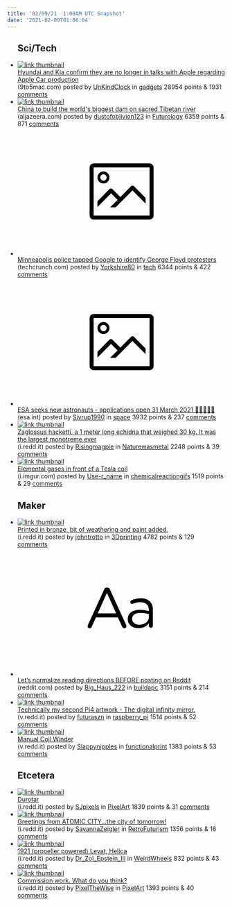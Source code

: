 ```yaml
---
title: '02/09/21  1:00AM UTC Snapshot'
date: '2021-02-09T01:00:04'
---
```

<ul>
<h2>Sci/Tech</h2>

<li><a href='https://9to5mac.com/2021/02/07/apple-car-hyundai-kia-production/'><img src='https://b.thumbs.redditmedia.com/u0JTOzecwGDIpPzQifEu0RPrBW273olvgrVXnzSogZs.jpg' alt='link thumbnail'></a><div><div class='linkTitle'><a href='https://9to5mac.com/2021/02/07/apple-car-hyundai-kia-production/'>Hyundai and Kia confirm they are no longer in talks with Apple regarding Apple Car production</a></div>(9to5mac.com) posted by <a href='https://www.reddit.com/user/UnKindClock'>UnKindClock</a> in <a href='https://www.reddit.com/r/gadgets'>gadgets</a> 28954 points & 1931 <a href='https://www.reddit.com/r/gadgets/comments/lf9sqh/hyundai_and_kia_confirm_they_are_no_longer_in/'>comments</a></div></li>

<li><a href='https://www.aljazeera.com/news/2021/2/8/china-to-build-the-worlds-biggest-dam-on-sacred-tibetan-river'><img src='https://b.thumbs.redditmedia.com/SRPYHl0KKAKVP0vj_9g9_j7CrZCOrZzDEIov2_zkdQQ.jpg' alt='link thumbnail'></a><div><div class='linkTitle'><a href='https://www.aljazeera.com/news/2021/2/8/china-to-build-the-worlds-biggest-dam-on-sacred-tibetan-river'>China to build the world's biggest dam on sacred Tibetan river</a></div>(aljazeera.com) posted by <a href='https://www.reddit.com/user/dustofoblivion123'>dustofoblivion123</a> in <a href='https://www.reddit.com/r/Futurology'>Futurology</a> 6359 points & 871 <a href='https://www.reddit.com/r/Futurology/comments/lfgvfw/china_to_build_the_worlds_biggest_dam_on_sacred/'>comments</a></div></li>

<li><a href='https://techcrunch.com/2021/02/06/minneapolis-protests-geofence-warrant/'><svg version='1.1' viewBox='-34 -14 104 64' preserveAspectRatio='xMidYMid meet' xmlns='http://www.w3.org/2000/svg' xmlns:xlink='http://www.w3.org/1999/xlink'>
    <title>link thumbnail</title>
    <path d='M32,4H4A2,2,0,0,0,2,6V30a2,2,0,0,0,2,2H32a2,2,0,0,0,2-2V6A2,2,0,0,0,32,4ZM4,30V6H32V30Z'></path>
    <path d='M8.92,14a3,3,0,1,0-3-3A3,3,0,0,0,8.92,14Zm0-4.6A1.6,1.6,0,1,1,7.33,11,1.6,1.6,0,0,1,8.92,9.41Z'></path>
    <path d='M22.78,15.37l-5.4,5.4-4-4a1,1,0,0,0-1.41,0L5.92,22.9v2.83l6.79-6.79L16,22.18l-3.75,3.75H15l8.45-8.45L30,24V21.18l-5.81-5.81A1,1,0,0,0,22.78,15.37Z'></path>
    </svg></a><div><div class='linkTitle'><a href='https://techcrunch.com/2021/02/06/minneapolis-protests-geofence-warrant/'>Minneapolis police tapped Google to identify George Floyd protesters</a></div>(techcrunch.com) posted by <a href='https://www.reddit.com/user/Yorkshire80'>Yorkshire80</a> in <a href='https://www.reddit.com/r/tech'>tech</a> 6344 points & 422 <a href='https://www.reddit.com/r/tech/comments/lf5iis/minneapolis_police_tapped_google_to_identify/'>comments</a></div></li>

<li><a href='https://www.esa.int/Newsroom/Press_Releases/Call_for_media_ESA_seeks_new_astronauts_-_applications_open_31_March_2021'><svg version='1.1' viewBox='-34 -14 104 64' preserveAspectRatio='xMidYMid meet' xmlns='http://www.w3.org/2000/svg' xmlns:xlink='http://www.w3.org/1999/xlink'>
    <title>link thumbnail</title>
    <path d='M32,4H4A2,2,0,0,0,2,6V30a2,2,0,0,0,2,2H32a2,2,0,0,0,2-2V6A2,2,0,0,0,32,4ZM4,30V6H32V30Z'></path>
    <path d='M8.92,14a3,3,0,1,0-3-3A3,3,0,0,0,8.92,14Zm0-4.6A1.6,1.6,0,1,1,7.33,11,1.6,1.6,0,0,1,8.92,9.41Z'></path>
    <path d='M22.78,15.37l-5.4,5.4-4-4a1,1,0,0,0-1.41,0L5.92,22.9v2.83l6.79-6.79L16,22.18l-3.75,3.75H15l8.45-8.45L30,24V21.18l-5.81-5.81A1,1,0,0,0,22.78,15.37Z'></path>
    </svg></a><div><div class='linkTitle'><a href='https://www.esa.int/Newsroom/Press_Releases/Call_for_media_ESA_seeks_new_astronauts_-_applications_open_31_March_2021'>ESA seeks new astronauts - applications open 31 March 2021 🙌👩‍🚀🚀🎉</a></div>(esa.int) posted by <a href='https://www.reddit.com/user/Sivrup1990'>Sivrup1990</a> in <a href='https://www.reddit.com/r/space'>space</a> 3932 points & 237 <a href='https://www.reddit.com/r/space/comments/lfcpuz/esa_seeks_new_astronauts_applications_open_31/'>comments</a></div></li>

<li><a href='https://i.redd.it/bzup8unt3ag61.png'><img src='https://b.thumbs.redditmedia.com/KrWuOhATQXgFhN7nbmnVq5SWJsgqmKlE0yJdbwB5QpI.jpg' alt='link thumbnail'></a><div><div class='linkTitle'><a href='https://i.redd.it/bzup8unt3ag61.png'>Zaglossus hacketti, a 1 meter long echidna that weighed 30 kg. It was the largest monotreme ever</a></div>(i.redd.it) posted by <a href='https://www.reddit.com/user/Risingmagpie'>Risingmagpie</a> in <a href='https://www.reddit.com/r/Naturewasmetal'>Naturewasmetal</a> 2248 points & 39 <a href='https://www.reddit.com/r/Naturewasmetal/comments/lff9yc/zaglossus_hacketti_a_1_meter_long_echidna_that/'>comments</a></div></li>

<li><a href='https://i.imgur.com/7LfTwQL.gifv'><img src='https://b.thumbs.redditmedia.com/r-Ejmz4Lkvc6ASAWRkqwnzPq7NsFhQEJ5wm1tn9b18k.jpg' alt='link thumbnail'></a><div><div class='linkTitle'><a href='https://i.imgur.com/7LfTwQL.gifv'>Elemental gases in front of a Tesla coil</a></div>(i.imgur.com) posted by <a href='https://www.reddit.com/user/Use-r_name'>Use-r_name</a> in <a href='https://www.reddit.com/r/chemicalreactiongifs'>chemicalreactiongifs</a> 1519 points & 29 <a href='https://www.reddit.com/r/chemicalreactiongifs/comments/lfb77b/elemental_gases_in_front_of_a_tesla_coil/'>comments</a></div></li>

<h2>Maker</h2>

<li><a href='https://i.redd.it/hpt9l907d6g61.jpg'><img src='https://a.thumbs.redditmedia.com/JlFAxLidWEHgq0a6UIEj4k5QcIK_SipsCj-60RCqY74.jpg' alt='link thumbnail'></a><div><div class='linkTitle'><a href='https://i.redd.it/hpt9l907d6g61.jpg'>Printed in bronze, bit of weathering and paint added.</a></div>(i.redd.it) posted by <a href='https://www.reddit.com/user/johntrotto'>johntrotto</a> in <a href='https://www.reddit.com/r/3Dprinting'>3Dprinting</a> 4782 points & 129 <a href='https://www.reddit.com/r/3Dprinting/comments/lf34xf/printed_in_bronze_bit_of_weathering_and_paint/'>comments</a></div></li>

<li><a href='https://www.reddit.com/r/buildapc/comments/lfhkq2/lets_normalize_reading_directions_before_posting/'><svg version='1.1' viewBox='-34 -12 104 64' preserveAspectRatio='xMidYMid slice' xmlns='http://www.w3.org/2000/svg' xmlns:xlink='http://www.w3.org/1999/xlink'>
    <title>text link thumbnail</title>
    <path d='M12.19,8.84a1.45,1.45,0,0,0-1.4-1h-.12a1.46,1.46,0,0,0-1.42,1L1.14,26.56a1.29,1.29,0,0,0-.14.59,1,1,0,0,0,1,1,1.12,1.12,0,0,0,1.08-.77l2.08-4.65h11l2.08,4.59a1.24,1.24,0,0,0,1.12.83,1.08,1.08,0,0,0,1.08-1.08,1.64,1.64,0,0,0-.14-.57ZM6.08,20.71l4.59-10.22,4.6,10.22Z'>
    </path>
    <path d='M32.24,14.78A6.35,6.35,0,0,0,27.6,13.2a11.36,11.36,0,0,0-4.7,1,1,1,0,0,0-.58.89,1,1,0,0,0,.94.92,1.23,1.23,0,0,0,.39-.08,8.87,8.87,0,0,1,3.72-.81c2.7,0,4.28,1.33,4.28,3.92v.5a15.29,15.29,0,0,0-4.42-.61c-3.64,0-6.14,1.61-6.14,4.64v.05c0,2.95,2.7,4.48,5.37,4.48a6.29,6.29,0,0,0,5.19-2.48V26.9a1,1,0,0,0,1,1,1,1,0,0,0,1-1.06V19A5.71,5.71,0,0,0,32.24,14.78Zm-.56,7.7c0,2.28-2.17,3.89-4.81,3.89-1.94,0-3.61-1.06-3.61-2.86v-.06c0-1.8,1.5-3,4.2-3a15.2,15.2,0,0,1,4.22.61Z'>
    </path>
    </svg></a><div><div class='linkTitle'><a href='https://www.reddit.com/r/buildapc/comments/lfhkq2/lets_normalize_reading_directions_before_posting/'>Let’s normalize reading directions BEFORE posting on Reddit</a></div>(reddit.com) posted by <a href='https://www.reddit.com/user/Big_Haus_222'>Big_Haus_222</a> in <a href='https://www.reddit.com/r/buildapc'>buildapc</a> 3151 points & 214 <a href='https://www.reddit.com/r/buildapc/comments/lfhkq2/lets_normalize_reading_directions_before_posting/'>comments</a></div></li>

<li><a href='https://v.redd.it/ubuspme92bg61'><img src='https://b.thumbs.redditmedia.com/F0TLRmAUOy8gTgCDK31xHMmiiabBoTiVRMRz89Ocz2k.jpg' alt='link thumbnail'></a><div><div class='linkTitle'><a href='https://v.redd.it/ubuspme92bg61'>Technically my second Pi4 artwork - The digital infinity mirror.</a></div>(v.redd.it) posted by <a href='https://www.reddit.com/user/futuraszn'>futuraszn</a> in <a href='https://www.reddit.com/r/raspberry_pi'>raspberry_pi</a> 1514 points & 52 <a href='https://www.reddit.com/r/raspberry_pi/comments/lfk28u/technically_my_second_pi4_artwork_the_digital/'>comments</a></div></li>

<li><a href='https://v.redd.it/2df5yk1k59g61'><img src='https://b.thumbs.redditmedia.com/gyRnJv-s10jPMVlsuqFLf94Iqdn85Njz9xtIBa-XhiU.jpg' alt='link thumbnail'></a><div><div class='linkTitle'><a href='https://v.redd.it/2df5yk1k59g61'>Manual Coil Winder</a></div>(v.redd.it) posted by <a href='https://www.reddit.com/user/Slappynipples'>Slappynipples</a> in <a href='https://www.reddit.com/r/functionalprint'>functionalprint</a> 1383 points & 53 <a href='https://www.reddit.com/r/functionalprint/comments/lfbdsa/manual_coil_winder/'>comments</a></div></li>

<h2>Etcetera</h2>

<li><a href='https://i.redd.it/am8y79cjd9g61.png'><img src='https://b.thumbs.redditmedia.com/58vZcUeMfEcC5_twQ2DvPwkqkRQ36aHaHpogoFpuEXA.jpg' alt='link thumbnail'></a><div><div class='linkTitle'><a href='https://i.redd.it/am8y79cjd9g61.png'>Durotar</a></div>(i.redd.it) posted by <a href='https://www.reddit.com/user/SJpixels'>SJpixels</a> in <a href='https://www.reddit.com/r/PixelArt'>PixelArt</a> 1839 points & 31 <a href='https://www.reddit.com/r/PixelArt/comments/lfc5g0/durotar/'>comments</a></div></li>

<li><a href='https://i.redd.it/b6nn38qy0ag61.jpg'><img src='https://b.thumbs.redditmedia.com/hmTTqDtNB4vdndfoWA4KsGSxgEhA6FBjFMCzaltDEMM.jpg' alt='link thumbnail'></a><div><div class='linkTitle'><a href='https://i.redd.it/b6nn38qy0ag61.jpg'>Greetings from ATOMIC CITY...the city of tomorrow!</a></div>(i.redd.it) posted by <a href='https://www.reddit.com/user/SavannaZeigler'>SavannaZeigler</a> in <a href='https://www.reddit.com/r/RetroFuturism'>RetroFuturism</a> 1356 points & 16 <a href='https://www.reddit.com/r/RetroFuturism/comments/lfeuya/greetings_from_atomic_citythe_city_of_tomorrow/'>comments</a></div></li>

<li><a href='https://i.redd.it/th2ygnm5vag61.jpg'><img src='https://b.thumbs.redditmedia.com/xRJJf49e_lwdA29V1WYH0IwODCPtSQg4SbD7de8eeXY.jpg' alt='link thumbnail'></a><div><div class='linkTitle'><a href='https://i.redd.it/th2ygnm5vag61.jpg'>1921 (propeller powered) Leyat, Helica</a></div>(i.redd.it) posted by <a href='https://www.reddit.com/user/Dr_Zol_Epstein_III'>Dr_Zol_Epstein_III</a> in <a href='https://www.reddit.com/r/WeirdWheels'>WeirdWheels</a> 832 points & 43 <a href='https://www.reddit.com/r/WeirdWheels/comments/lfiryr/1921_propeller_powered_leyat_helica/'>comments</a></div></li>

<li><a href='https://i.redd.it/tk61hvqsi9g61.gif'><img src='https://b.thumbs.redditmedia.com/EGY8sLd-1cMcnVZKZjU5X_QZc_6BTMyYvFoh8GiyYro.jpg' alt='link thumbnail'></a><div><div class='linkTitle'><a href='https://i.redd.it/tk61hvqsi9g61.gif'>Commission work. What do you think?</a></div>(i.redd.it) posted by <a href='https://www.reddit.com/user/PixelTheWise'>PixelTheWise</a> in <a href='https://www.reddit.com/r/PixelArt'>PixelArt</a> 1393 points & 40 <a href='https://www.reddit.com/r/PixelArt/comments/lfcprv/commission_work_what_do_you_think/'>comments</a></div></li>

</ul>
